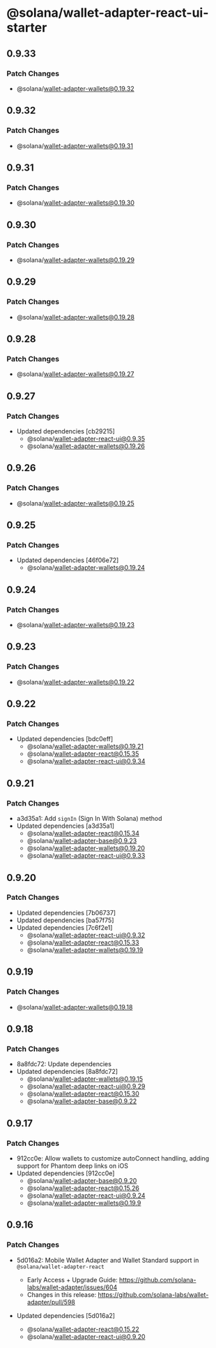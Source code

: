 # @solana/wallet-adapter-react-ui-starter

## 0.9.33

### Patch Changes

-   @solana/wallet-adapter-wallets@0.19.32

## 0.9.32

### Patch Changes

-   @solana/wallet-adapter-wallets@0.19.31

## 0.9.31

### Patch Changes

-   @solana/wallet-adapter-wallets@0.19.30

## 0.9.30

### Patch Changes

-   @solana/wallet-adapter-wallets@0.19.29

## 0.9.29

### Patch Changes

-   @solana/wallet-adapter-wallets@0.19.28

## 0.9.28

### Patch Changes

-   @solana/wallet-adapter-wallets@0.19.27

## 0.9.27

### Patch Changes

-   Updated dependencies [cb29215]
    -   @solana/wallet-adapter-react-ui@0.9.35
    -   @solana/wallet-adapter-wallets@0.19.26

## 0.9.26

### Patch Changes

-   @solana/wallet-adapter-wallets@0.19.25

## 0.9.25

### Patch Changes

-   Updated dependencies [46f06e72]
    -   @solana/wallet-adapter-wallets@0.19.24

## 0.9.24

### Patch Changes

-   @solana/wallet-adapter-wallets@0.19.23

## 0.9.23

### Patch Changes

-   @solana/wallet-adapter-wallets@0.19.22

## 0.9.22

### Patch Changes

-   Updated dependencies [bdc0eff]
    -   @solana/wallet-adapter-wallets@0.19.21
    -   @solana/wallet-adapter-react@0.15.35
    -   @solana/wallet-adapter-react-ui@0.9.34

## 0.9.21

### Patch Changes

-   a3d35a1: Add `signIn` (Sign In With Solana) method
-   Updated dependencies [a3d35a1]
    -   @solana/wallet-adapter-react@0.15.34
    -   @solana/wallet-adapter-base@0.9.23
    -   @solana/wallet-adapter-wallets@0.19.20
    -   @solana/wallet-adapter-react-ui@0.9.33

## 0.9.20

### Patch Changes

-   Updated dependencies [7b06737]
-   Updated dependencies [ba57f75]
-   Updated dependencies [7c6f2e1]
    -   @solana/wallet-adapter-react-ui@0.9.32
    -   @solana/wallet-adapter-react@0.15.33
    -   @solana/wallet-adapter-wallets@0.19.19

## 0.9.19

### Patch Changes

-   @solana/wallet-adapter-wallets@0.19.18

## 0.9.18

### Patch Changes

-   8a8fdc72: Update dependencies
-   Updated dependencies [8a8fdc72]
    -   @solana/wallet-adapter-wallets@0.19.15
    -   @solana/wallet-adapter-react-ui@0.9.29
    -   @solana/wallet-adapter-react@0.15.30
    -   @solana/wallet-adapter-base@0.9.22

## 0.9.17

### Patch Changes

-   912cc0e: Allow wallets to customize autoConnect handling, adding support for Phantom deep links on iOS
-   Updated dependencies [912cc0e]
    -   @solana/wallet-adapter-base@0.9.20
    -   @solana/wallet-adapter-react@0.15.26
    -   @solana/wallet-adapter-react-ui@0.9.24
    -   @solana/wallet-adapter-wallets@0.19.9

## 0.9.16

### Patch Changes

-   5d016a2: Mobile Wallet Adapter and Wallet Standard support in `@solana/wallet-adapter-react`

    -   Early Access + Upgrade Guide: https://github.com/solana-labs/wallet-adapter/issues/604
    -   Changes in this release: https://github.com/solana-labs/wallet-adapter/pull/598

-   Updated dependencies [5d016a2]
    -   @solana/wallet-adapter-react@0.15.22
    -   @solana/wallet-adapter-react-ui@0.9.20
